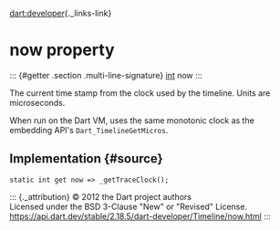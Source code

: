 [dart:developer](../../dart-developer/dart-developer-library){._links-link}

now property
============

::: {#getter .section .multi-line-signature}
[int](../../dart-core/int-class) now
:::

The current time stamp from the clock used by the timeline. Units are
microseconds.

When run on the Dart VM, uses the same monotonic clock as the embedding
API\'s `Dart_TimelineGetMicros`.

Implementation {#source}
--------------

``` {.language-dart data-language="dart"}
static int get now => _getTraceClock();
```

::: {._attribution}
© 2012 the Dart project authors\
Licensed under the BSD 3-Clause \"New\" or \"Revised\" License.\
<https://api.dart.dev/stable/2.18.5/dart-developer/Timeline/now.html>
:::
